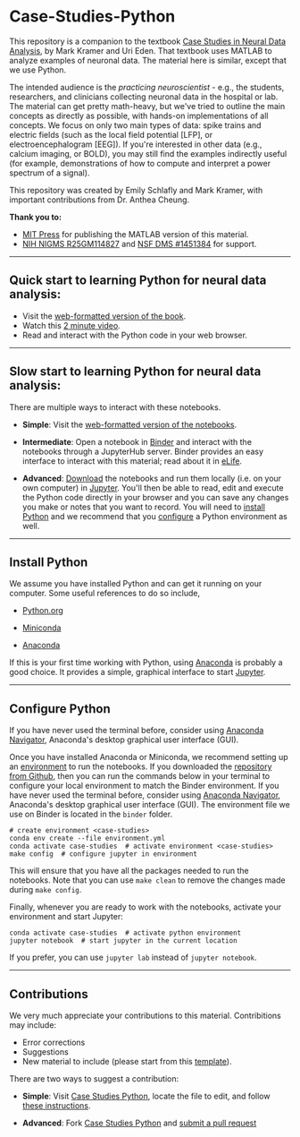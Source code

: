 # Case-Studies-Python

This repository is a companion to the textbook <a href="https://www.amazon.com/Case-Studies-Neural-Data-Analysis/dp/0262529378" rel="external" target="_blank">Case Studies in Neural Data Analysis</a>, by Mark Kramer and Uri Eden. That textbook uses MATLAB to analyze examples of neuronal data. The material here is  similar, except that we use Python.

The intended audience is the *practicing neuroscientist* - e.g., the students, researchers, and clinicians collecting neuronal data in the hospital or lab.  The material can get pretty math-heavy, but we've tried to outline the main concepts as directly as possible, with hands-on implementations of all concepts.  We focus on only two main types of data: spike trains and electric fields (such as the local field potential [LFP], or electroencephalogram [EEG]).  If you're interested in other data (e.g., calcium imaging, or BOLD), you may still find the examples indirectly useful (for example, demonstrations of how to compute and interpret a power spectrum of a signal).

This repository was created by Emily Schlafly and Mark Kramer, with important contributions from Dr. Anthea Cheung.

**Thank you to:**

- <a href="https://mitpress.mit.edu" rel="external" target="_blank">MIT Press</a> for publishing the MATLAB version of this material.
- <a href="https://projectreporter.nih.gov/project_info_description.cfm?aid=9043612&icde=0" rel="external" target="_blank">NIH NIGMS R25GM114827</a> and <a href="https://www.nsf.gov/awardsearch/showAward?AWD_ID=1451384" rel="external" target="_blank">NSF DMS #1451384</a> for support.

---

## Quick start to learning Python for neural data analysis:

- Visit the  <a href="https://mark-kramer.github.io/Case-Studies-Python/" rel="external" target="_blank">web-formatted version of the book</a>.
- Watch this <a href="https://youtu.be/Oj9e2bB3BfI"  rel="external" target="_blank">2 minute video</a>.
- Read and interact with the Python code in your web browser.

---

## Slow start to learning Python for neural data analysis:

There are multiple ways to interact with these notebooks.

- **Simple**: Visit the <a href="https://mark-kramer.github.io/Case-Studies-Python/intro.html" rel="external" target="_blank">web-formatted version of the notebooks</a>.

- **Intermediate**:  Open a notebook in <a href="https://mybinder.org/v2/gh/Mark-Kramer/Case-Studies-Python.git/binder?urlpath=lab" rel="external" target="_blank">Binder</a> and interact with the notebooks through a JupyterHub server. Binder provides an easy interface to interact with this material; read about it in <a href="https://elifesciences.org/labs/a7d53a88/toward-publishing-reproducible-computation-with-binder" rel="external" target="_blank">eLife</a>.

- **Advanced**: <a href="https://github.com/Mark-Kramer/Case-Studies-Python/archive/binder.zip" rel="external" target="_blank">Download</a> the notebooks and run them locally (i.e. on your own computer) in <a href="https://jupyter.org/">Jupyter</a>. You'll then be able to read, edit and execute the Python code directly in your browser and you can save any changes you make or notes that you want to record. You will need to [install Python](#install-python) and we recommend that you [configure](#configure-python) a Python environment as well.

---
<a id="install-python"></a>
## Install Python

We assume you have installed Python and can get it running on your computer. Some useful references to do so include,

- <a href="https://www.python.org/" rel="external" target="_blank">Python.org</a>

- <a href="https://docs.conda.io/en/latest/miniconda.html" rel="external" target="_blank">Miniconda</a>

- <a href="https://www.anaconda.com/products/individual" rel="external" target="_blank">Anaconda</a>

If this is your first time working with Python, using <a href="https://www.anaconda.com/products/individual" rel="external" target="_blank">Anaconda</a> is probably a good choice. It provides a simple, graphical interface to start <a href="https://jupyter.org/" rel="external" target="_blank">Jupyter</a>.

--- 

<a id="configure-python"></a>
## Configure Python

If you have never used the terminal before, consider using <a href="https://docs.anaconda.com/anaconda/navigator/" rel="external" target="_blank">Anaconda Navigator</a>, Anaconda's desktop graphical user interface (GUI).

Once you have installed Anaconda or Miniconda, we recommend setting up an <a href="https://docs.conda.io/projects/conda/en/latest/user-guide/concepts/environments.html" rel="external" target="_blank">environment</a> to run the notebooks. If you downloaded the <a href="https://github.com/Mark-Kramer/Case-Studies-Python/archive/student.zip" rel="external" target="_blank">repository from Github</a>, then you can run the commands below in your terminal to configure your local environment to match the Binder environment. If you have never used the terminal before, consider using <a href="https://docs.anaconda.com/anaconda/navigator/" rel="external" target="_blank">Anaconda Navigator</a>, Anaconda's desktop graphical user interface (GUI). The environment file we use on Binder is located in the `binder` folder.

```
# create environment <case-studies>
conda env create --file environment.yml
conda activate case-studies  # activate environment <case-studies>
make config  # configure jupyter in environment
```

This will ensure that you have all the packages needed to run the notebooks. Note that you can use `make clean` to remove the changes made during `make config`. 

Finally, whenever you are ready to work with the notebooks, activate your environment and start Jupyter:

```
conda activate case-studies  # activate python environment
jupyter notebook  # start jupyter in the current location
```

If you prefer, you can use `jupyter lab` instead of `jupyter notebook`.

---

## Contributions
We very much appreciate your contributions to this material. Contribitions may include:
- Error corrections
- Suggestions
- New material to include (please start from this <a href="https://github.com/Mark-Kramer/Case-Studies-Python/blob/master/template.ipynb" rel="external" target="_blank">template</a>).

There are two ways to suggest a contribution:

- **Simple**: Visit <a href="https://github.com/Mark-Kramer/Case-Studies-Python/" rel="external" target="_blank">Case Studies Python</a>, locate the file to edit, and follow <a href="https://help.github.com/en/github/managing-files-in-a-repository/editing-files-in-another-users-repository" rel="external" target="_blank">these instructions</a>.

- **Advanced**: Fork <a href="https://github.com/Mark-Kramer/Case-Studies-Python/" rel="external" target="_blank">Case Studies Python</a> and <a href="https://jarv.is/notes/how-to-pull-request-fork-github/" rel="external" target="_blank">submit a pull request</a>



```python

```
